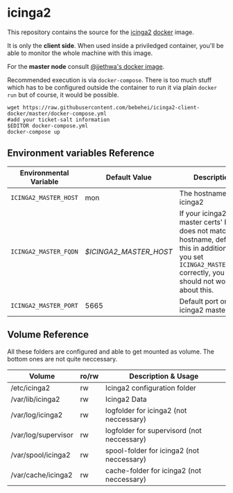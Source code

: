 # icinga2

This repository contains the source for the [icinga2](https://www.icinga.org/icinga2/) [docker](https://www.docker.com) image.

It is only the **client side**. When used inside a priviledged container, you'll be able to monitor the whole machine with this image.

For the **master node** consult [@jjethwa's docker image](https://github.com/jjethwa/icinga2/).

Recommended execution is via `docker-compose`. There is too much stuff which has to be configured outside the container to run it via plain `docker run` but of course, it would be possible.

    wget https://raw.githubusercontent.com/bebehei/icinga2-client-docker/master/docker-compose.yml
    #add your ticket-salt information
    $EDITOR docker-compose.yml
    docker-compose up

## Environment variables Reference

| Environmental Variable | Default Value          | Description |
| ---------------------- | ---------------------- | ----------- |
| `ICINGA2_MASTER_HOST`  | mon                    | The hostname of icinga2
| `ICINGA2_MASTER_FQDN`  | *$ICINGA2_MASTER_HOST* | If your icinga2 master certs' FQDN does not match the hostname, define this in addition. If you set `ICINGA2_MASTER_HOST` correctly, you should not worry about this. |
| `ICINGA2_MASTER_PORT`  | 5665                   | Default port on the icinga2 master. |
## Volume Reference

All these folders are configured and able to get mounted as volume. The bottom ones are not quite neccessary.

| Volume | ro/rw | Description & Usage |
| ------ | ----- | ------------------- |
| /etc/icinga2 | rw | Icinga2 configuration folder |
| /var/lib/icinga2 | rw | Icinga2 Data |
| /var/log/icinga2 | rw | logfolder for icinga2 (not neccessary) |
| /var/log/supervisor | rw | logfolder for supervisord (not neccessary) |
| /var/spool/icinga2 | rw | spool-folder for icinga2 (not neccessary) |
| /var/cache/icinga2 | rw | cache-folder for icinga2 (not neccessary) |
